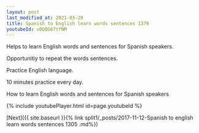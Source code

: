 ```yaml
---
layout: post
last_modified_at: 2021-03-29
title: Spanish to English learn words sentences 1379 
youtubeId: vDQQG67tfNM
---
```

 
 
Helps to learn English words and sentences for Spanish speakers.

Opportunitiy to repeat the words sentences. 

Practice English language. 
 
10 minutes practice every day. 
 
How to learn English words and sentences for Spanish speakers 
 
{% include youtubePlayer.html id=page.youtubeId %}
 
 
[Next]({{ site.baseurl }}{% link  split1/_posts/2017-11-12-Spanish to english learn words sentences 1305 .md%})
 
